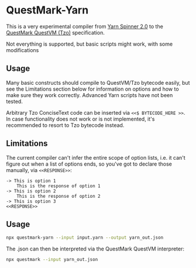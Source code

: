 # QuestMark-Yarn

This is a very experimental compiler from [Yarn Spinner 2.0](https://yarnspinner.dev/) to the [QuestMark QuestVM (Tzo)](https://github.com/jorisvddonk/questmark) specification.

Not everything is supported, but basic scripts might work, with some modifications

## Usage

Many basic constructs should compile to QuestVM/Tzo bytecode easily, but see the Limitations section below for information on options and how to make sure they work correctly. Advanced Yarn scripts have not been tested.

Arbitrary Tzo ConciseText code can be inserted via `<<$ BYTECODE_HERE >>`. In case functionality does not work or is not implemented, it's recommended to resort to Tzo bytecode instead.

## Limitations

The current compiler can't infer the entire scope of option lists, i.e. it can't figure out when a list of options ends, so you've got to declare those manually, via `<<RESPONSE>>`:

```yarn
-> This is option 1
    This is the response of option 1
-> This is option 2
    This is the response of option 2
-> This is option 3
<<RESPONSE>>
```

## Usage

```sh
npx questmark-yarn --input input.yarn --output yarn_out.json
```

The .json can then be interpreted via the QuestMark QuestVM interpreter:

```sh
npx questmark --input yarn_out.json
```
